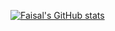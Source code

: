[![Faisal's GitHub stats](https://github-readme-stats.vercel.app/api?username=faisalill)](https://github.com/faisalill/github-readme-stats)
